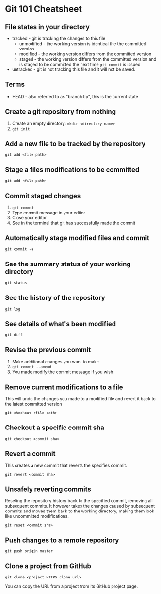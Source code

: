 # Git 101 Cheatsheet

## File states in your directory

* tracked - git is tracking the changes to this file
  * unmodified - the working version is identical the the committed version
  * modified - the working version differs from the committed version
  * staged - the working version differs from the committed version and is staged to be committed the next time `git commit` is issued
* untracked - git is not tracking this file and it will not be saved.

## Terms

* HEAD - also referred to as "branch tip", this is the current state

## Create a git repository from nothing

1. Create an empty directory: `mkdir <directory name>`
2. `git init`

## Add a new file to be tracked by the repository

`git add <file path>`

## Stage a files modifications to be committed

`git add <file path>`

## Commit staged changes

1. `git commit`
2. Type commit message in your editor
3. Close your editor
4. See in the terminal that git has successfully made the commit

## Automatically stage modified files and commit

`git commit -a`

## See the summary status of your working directory

`git status`

## See the history of the repository

`git log`

## See details of what's been modified

`git diff`

## Revise the previous commit

1. Make additional changes you want to make
2. `git commit --amend`
3. You made modify the commit message if you wish

## Remove current modifications to a file

This will undo the changes you made to a modified file and revert it back to the latest committed version

`git checkout <file path>`

## Checkout a specific commit sha

`git checkout <commit sha>`

## Revert a commit

This creates a new commit that reverts the specifies commit.

`git revert <commit sha>`

## Unsafely reverting commits

Reseting the repository history back to the specified commit, removing all subsequent commits. It however takes the changes caused by subsequent commits and moves them back to the working directory, making them look like uncommitted modifications.

`git reset <commit sha>`

## Push changes to a remote repository

`git push origin master`

## Clone a project from GitHub

`git clone <project HTTPS clone url>`

You can copy the URL from a project from its GitHub project page.
